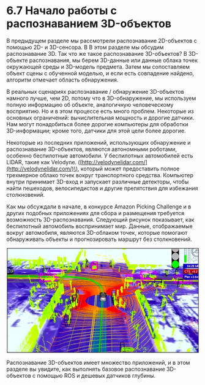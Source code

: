 # 6.7 Начало работы с распознаванием 3D-объектов

В предыдущем разделе мы рассмотрели распознавание 2D-объектов с помощью 2D- и 3D-сенсора. В В этом разделе мы обсудим распознавание 3D. Так что же такое распознавание 3D-объектов? В 3D-объекте распознавания, мы берем 3D-данные или данные облака точек окружающей среды и 3D-модель предмета. Затем мы сопоставляем объект сцены с обученной моделью, и если есть совпадение найдено, алгоритм отмечает область обнаружения. 

В реальных сценариях распознавание / обнаружение 3D-объектов намного лучше, чем 2D, потому что в 3D-обнаружение, мы используем полную информацию об объекте, аналогичную человеческому восприятию. Но и в этом процессе есть много проблем. Некоторые из основных ограничений: вычислительная мощность и дорогие датчики. Нам могут понадобиться более дорогие компьютеры для обработки 3D-информации; кроме того, датчики для этой цели более дорогие.

Некоторые из последних приложений, использующих обнаружение и распознавание 3D-объектов, являются автономными роботами, особенно беспилотные автомобили. У беспилотных автомобилей есть LIDAR, такие как Velodyne. \([http://velodynelidar.com/](http://velodynelidar.com/)\), который может предоставить полное трехмерное облако точек вокруг транспортного средства. Компьютер внутри принимает 3D-вход и запускает различные детекторы, чтобы найти пешеходов, велосипедистов и другие препятствия для избежания столкновений. 

Как мы обсуждали в начале, в конкурсе Amazon Picking Challenge и в других подобных приложениях для сбора и размещения требуется возможность 3D-распознавания. Следующий рисунок показывает, как беспилотный автомобиль воспринимает мир. Данные, отображаемые вокруг автомобиля, являются 3D-облаком точек, которые помогают обнаруживать объекты и прогнозировать маршрут без столкновений.

![&#x420;&#x438;&#x441;&#x443;&#x43D;&#x43E;&#x43A; 15: &#x422;&#x438;&#x43F;&#x438;&#x447;&#x43D;&#x44B;&#x435; 3D-&#x434;&#x430;&#x43D;&#x43D;&#x44B;&#x435; &#x430;&#x432;&#x442;&#x43E;&#x43D;&#x43E;&#x43C;&#x43D;&#x43E;&#x433;&#x43E; &#x430;&#x432;&#x442;&#x43E;&#x43C;&#x43E;&#x431;&#x438;&#x43B;&#x44F;](../.gitbook/assets/screenshot_1%20%288%29.png)

Распознавание 3D-объектов имеет множество приложений, и в этом разделе вы увидите, как выполнять базовое распознавание 3D-объектов с помощью ROS и дешевых датчиков глубины.

